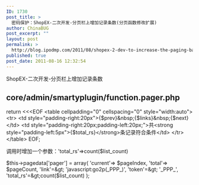 ```yaml
---
ID: 1730
post_title: >
  密码保护：ShopEX-二次开发-分页栏上增加记录条数(分页函数修改扩展)
author: ChinaBUG
post_excerpt: ""
layout: post
permalink: >
  http://blog.ipodmp.com/2011/08/shopex-2-dev-to-increase-the-paging-bar-on-the-number-of-records.html
published: true
post_date: 2011-08-16 12:32:54
---
```

ShopEX-二次开发-分页栏上增加记录条数

core/admin/smartyplugin/function.pager.php
------------------------------------------------
return &lt;&lt;&lt;EOF
&lt;table cellpadding="0" cellspacing="0" style="width:auto"&gt;&lt;tr&gt;
&lt;td style="padding-right:20px"&gt;{$prev}&amp;nbsp;{$links}&amp;nbsp;{$next}&lt;/td&gt;
&lt;td style="padding-right:20px;padding-left:20px;"&gt;共&lt;strong style="padding-left:5px"&gt;{$total_rs}&lt;/strong&gt;条记录符合条件&lt;/td&gt;
&lt;/tr&gt;&lt;/table&gt;
EOF;




调用时增加一个参数：'total_rs'=&gt;count($list_count)

$this-&gt;pagedata['pager'] = array(
'current'=&gt; $pageIndex,
'total'=&gt; $pageCount,
'link'=&gt; 'javascript:go2p(_PPP_)',
'token'=&gt; '_PPP_',
'total_rs'=&gt;count($list_count)
);